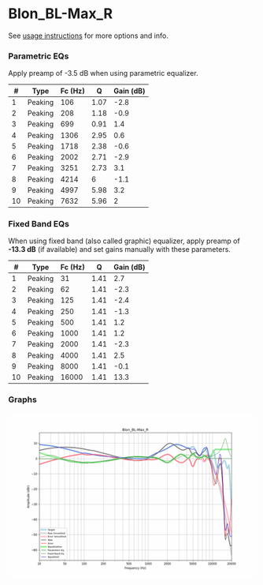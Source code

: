# Blon_BL-Max_R
See [usage instructions](https://github.com/jaakkopasanen/AutoEq#usage) for more options and info.

### Parametric EQs
Apply preamp of -3.5 dB when using parametric equalizer.

|   # | Type    |   Fc (Hz) |    Q |   Gain (dB) |
|-----|---------|-----------|------|-------------|
|   1 | Peaking |       106 | 1.07 |        -2.8 |
|   2 | Peaking |       208 | 1.18 |        -0.9 |
|   3 | Peaking |       699 | 0.91 |         1.4 |
|   4 | Peaking |      1306 | 2.95 |         0.6 |
|   5 | Peaking |      1718 | 2.38 |        -0.6 |
|   6 | Peaking |      2002 | 2.71 |        -2.9 |
|   7 | Peaking |      3251 | 2.73 |         3.1 |
|   8 | Peaking |      4214 | 6    |        -1.1 |
|   9 | Peaking |      4997 | 5.98 |         3.2 |
|  10 | Peaking |      7632 | 5.96 |         2   |

### Fixed Band EQs
When using fixed band (also called graphic) equalizer, apply preamp of **-13.3 dB** (if available) and set gains manually with these parameters.

|   # | Type    |   Fc (Hz) |    Q |   Gain (dB) |
|-----|---------|-----------|------|-------------|
|   1 | Peaking |        31 | 1.41 |         2.7 |
|   2 | Peaking |        62 | 1.41 |        -2.3 |
|   3 | Peaking |       125 | 1.41 |        -2.4 |
|   4 | Peaking |       250 | 1.41 |        -1.3 |
|   5 | Peaking |       500 | 1.41 |         1.2 |
|   6 | Peaking |      1000 | 1.41 |         1.2 |
|   7 | Peaking |      2000 | 1.41 |        -2.3 |
|   8 | Peaking |      4000 | 1.41 |         2.5 |
|   9 | Peaking |      8000 | 1.41 |        -0.1 |
|  10 | Peaking |     16000 | 1.41 |        13.3 |

### Graphs
![](./Blon_BL-Max_R.png)
